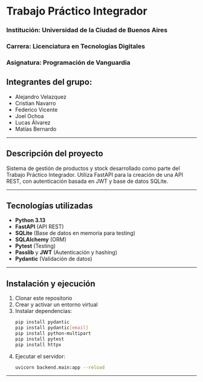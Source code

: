 # Trabajo Práctico Integrador

### **Institución:** Universidad de la Ciudad de Buenos Aires  
### **Carrera:** Licenciatura en Tecnologías Digitales  
### **Asignatura:** Programación de Vanguardia  

## **Integrantes del grupo:**
- Alejandro Velazquez  
- Cristian Navarro  
- Federico Vicente  
- Joel Ochoa  
- Lucas Álvarez  
- Matías Bernardo  

---

##  Descripción del proyecto

Sistema de gestión de productos y stock desarrollado como parte del Trabajo Práctico Integrador. Utiliza FastAPI para la creación de una API REST, con autenticación basada en JWT y base de datos SQLite.

---

##  Tecnologías utilizadas

- **Python 3.13**
- **FastAPI** (API REST)
- **SQLite** (Base de datos en memoria para testing)
- **SQLAlchemy** (ORM)
- **Pytest** (Testing)
- **Passlib** y **JWT** (Autenticación y hashing)
- **Pydantic** (Validación de datos)

---

##  Instalación y ejecución

1. Clonar este repositorio
2. Crear y activar un entorno virtual
3. Instalar dependencias:
   ```bash
   pip install pydantic
   pip install pydantic[email]
   pip install python-multipart
   pip install pytest
   pip install httpx
   ```
4. Ejecutar el servidor:
   ```bash
   uvicorn backend.main:app --reload
   ```

---